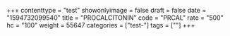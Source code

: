 +++
contenttype = "test"
showonlyimage = false
draft = false
date = "1594732099540"
title = "PROCALCITONIN"
code = "PRCAL"
rate = "500"
hc = "100"
weight = 55647
categories = ["test-"]
tags = [""]
+++

